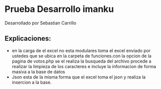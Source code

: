 # Prueba Desarrollo imanku
Desarrollado por Sebastian Carrillo

## Explicaciones:
 - en la carga de el excel no esta modulares toma el excel enviado por ustedes que se ubica en la carpeta de funciones.con la opcion de la pagina de votos.php se el realiza la busqueda del archivo procede a realizar la limpieza de los caracteres e incluye la informacion de forma masiva a la base de datos
 - Json esta de la misma forma que el excel toma el json y realiza la insercion a la base.